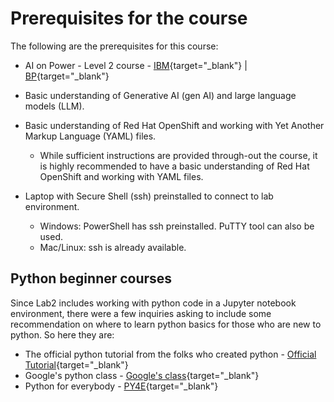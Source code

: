 # Prerequisites for the course

The following are the prerequisites for this course:

* AI on Power - Level 2 course - [IBM](https://yourlearning.ibm.com/activity/PLAN-95E47B97CBB5){target="_blank"} | [BP](https://learn.ibm.com/course/view.php?id=16329){target="_blank"}

* Basic understanding of Generative AI (gen AI) and large language models (LLM).

* Basic understanding of Red Hat OpenShift and working with Yet Another Markup Language (YAML) files. 
	- While sufficient instructions are provided through-out the course, it is highly recommended to have a basic understanding of Red Hat OpenShift and working with YAML files.

* Laptop with Secure Shell (ssh) preinstalled to connect to lab environment.
 	- Windows: PowerShell has ssh preinstalled. PuTTY tool can also be used.
    - Mac/Linux: ssh is already available.

## Python beginner courses

Since Lab2 includes working with python code in a Jupyter notebook environment, there were a few inquiries asking to include some recommendation on where to learn python basics for those who are new to python. So here they are:

* The official python tutorial from the folks who created python - [Official Tutorial](https://docs.python.org/2/tutorial/){target="_blank"}
* Google's python class - [Google's class](https://developers.google.com/edu/python){target="_blank"}
* Python for everybody - [PY4E](https://www.py4e.com/lessons){target="_blank"}
